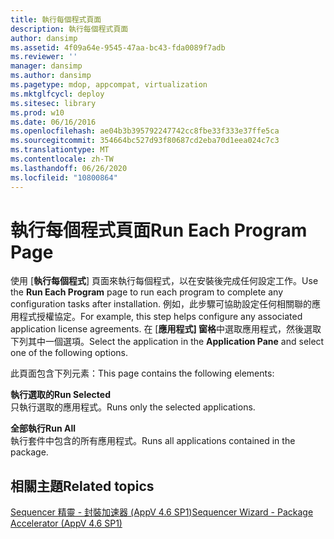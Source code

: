 ```yaml
---
title: 執行每個程式頁面
description: 執行每個程式頁面
author: dansimp
ms.assetid: 4f09a64e-9545-47aa-bc43-fda0089f7adb
ms.reviewer: ''
manager: dansimp
ms.author: dansimp
ms.pagetype: mdop, appcompat, virtualization
ms.mktglfcycl: deploy
ms.sitesec: library
ms.prod: w10
ms.date: 06/16/2016
ms.openlocfilehash: ae04b3b395792247742cc8fbe33f333e37ffe5ca
ms.sourcegitcommit: 354664bc527d93f80687cd2eba70d1eea024c7c3
ms.translationtype: MT
ms.contentlocale: zh-TW
ms.lasthandoff: 06/26/2020
ms.locfileid: "10800864"
---
```

# <span data-ttu-id="b0329-103">執行每個程式頁面</span><span class="sxs-lookup"><span data-stu-id="b0329-103">Run Each Program Page</span></span>


<span data-ttu-id="b0329-104">使用 [**執行每個程式**] 頁面來執行每個程式，以在安裝後完成任何設定工作。</span><span class="sxs-lookup"><span data-stu-id="b0329-104">Use the **Run Each Program** page to run each program to complete any configuration tasks after installation.</span></span> <span data-ttu-id="b0329-105">例如，此步驟可協助設定任何相關聯的應用程式授權協定。</span><span class="sxs-lookup"><span data-stu-id="b0329-105">For example, this step helps configure any associated application license agreements.</span></span> <span data-ttu-id="b0329-106">在 [**應用程式] 窗格**中選取應用程式，然後選取下列其中一個選項。</span><span class="sxs-lookup"><span data-stu-id="b0329-106">Select the application in the **Application Pane** and select one of the following options.</span></span>

<span data-ttu-id="b0329-107">此頁面包含下列元素：</span><span class="sxs-lookup"><span data-stu-id="b0329-107">This page contains the following elements:</span></span>

<a href="" id="run-selected"></a>**<span data-ttu-id="b0329-108">執行選取的</span><span class="sxs-lookup"><span data-stu-id="b0329-108">Run Selected</span></span>**  
<span data-ttu-id="b0329-109">只執行選取的應用程式。</span><span class="sxs-lookup"><span data-stu-id="b0329-109">Runs only the selected applications.</span></span>

<a href="" id="run-all"></a>**<span data-ttu-id="b0329-110">全部執行</span><span class="sxs-lookup"><span data-stu-id="b0329-110">Run All</span></span>**  
<span data-ttu-id="b0329-111">執行套件中包含的所有應用程式。</span><span class="sxs-lookup"><span data-stu-id="b0329-111">Runs all applications contained in the package.</span></span>

## <span data-ttu-id="b0329-112">相關主題</span><span class="sxs-lookup"><span data-stu-id="b0329-112">Related topics</span></span>


[<span data-ttu-id="b0329-113">Sequencer 精靈 - 封裝加速器 (AppV 4.6 SP1)</span><span class="sxs-lookup"><span data-stu-id="b0329-113">Sequencer Wizard - Package Accelerator (AppV 4.6 SP1)</span></span>](sequencer-wizard---package-accelerator--appv-46-sp1-.md)

 

 





